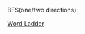 BFS(one/two directions):

[Word Ladder](https://github.com/GuanYangCLU/AlgoTestForPython/blob/master/LeetCode/bfs/0127_Word_Ladder.py)
